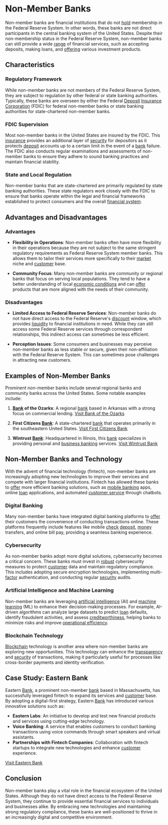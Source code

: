 # Non-Member Banks

Non-member banks are financial institutions that do not [hold](../h/hold.md) membership in the Federal Reserve System. In other words, these banks are not direct participants in the central banking system of the United States. Despite their non-membership status in the Federal Reserve System, non-member banks can still provide a wide [range](../r/range.md) of financial services, such as accepting deposits, making loans, and [offering](../o/offering.md) various investment products.

## Characteristics

### Regulatory Framework

While non-member banks are not members of the Federal Reserve System, they are subject to regulation by other federal or state banking authorities. Typically, these banks are overseen by either the Federal [Deposit](../d/deposit.md) [Insurance](../i/insurance.md) [Corporation](../c/corporation.md) (FDIC) for federal non-member banks or state banking authorities for state-chartered non-member banks.

### FDIC Supervision

Most non-member banks in the United States are insured by the FDIC. This [insurance](../i/insurance.md) provides an additional layer of [security](../s/security.md) for depositors as it protects [deposit](../d/deposit.md) accounts up to a certain limit in the event of a [bank](../b/bank.md) failure. The FDIC also conducts regular examinations and assessments of non-member banks to ensure they adhere to sound banking practices and maintain financial stability.

### State and Local Regulation

Non-member banks that are state-chartered are primarily regulated by state banking authorities. These state regulators work closely with the FDIC to ensure that banks operate within the legal and financial frameworks established to protect consumers and the overall [financial system](../f/financial_system.md).

## Advantages and Disadvantages

### Advantages

- **Flexibility in Operations**: Non-member banks often have more flexibility in their operations because they are not subject to the same stringent regulatory requirements as Federal Reserve System member banks. This allows them to tailor their services more specifically to their [market](../m/market.md) niche and [customer](../c/customer.md) base.
  
- **Community Focus**: Many non-member banks are community or regional banks that focus on serving local populations. They tend to have a better understanding of local [economic conditions](../e/economic_conditions.md) and can [offer](../o/offer.md) products that are more aligned with the needs of their community.

### Disadvantages

- **Limited Access to Federal Reserve Services**: Non-member banks do not have direct access to the Federal Reserve's [discount](../d/discount.md) window, which provides [liquidity](../l/liquidity.md) to financial institutions in need. While they can still access some Federal Reserve services through correspondent relationships, this indirect access can sometimes be less efficient.

- **Perception Issues**: Some consumers and businesses may perceive non-member banks as less stable or secure, given their non-affiliation with the Federal Reserve System. This can sometimes pose challenges in attracting new customers.

## Examples of Non-Member Banks

Prominent non-member banks include several regional banks and community banks across the United States. Some notable examples include:

1. **[Bank](../b/bank.md) of the Ozarks**: A regional [bank](../b/bank.md) based in Arkansas with a strong focus on commercial lending.
   [Visit Bank of the Ozarks](https://www.bankozarks.com/)
  
2. **First Citizens [Bank](../b/bank.md)**: A state-chartered [bank](../b/bank.md) that operates primarily in the southeastern United States.
   [Visit First Citizens Bank](https://www.firstcitizens.com/)

3. **Wintrust [Bank](../b/bank.md)**: Headquartered in Illinois, this [bank](../b/bank.md) specializes in providing personal and [business banking](../b/business_banking.md) services.
   [Visit Wintrust Bank](https://www.wintrust.com/)

## Non-Member Banks and Technology

With the advent of financial technology (fintech), non-member banks are increasingly adopting new technologies to improve their services and compete with larger financial institutions. Fintech has allowed these banks to [offer](../o/offer.md) more efficient banking solutions, such as [mobile banking](../m/mobile_banking.md) apps, online [loan](../l/loan.md) applications, and automated [customer service](../c/customer_service.md) through chatbots.

### Digital Banking

Many non-member banks have integrated digital banking platforms to [offer](../o/offer.md) their customers the convenience of conducting transactions online. These platforms frequently include features like mobile [check](../c/check.md) [deposit](../d/deposit.md), [money](../m/money.md) transfers, and online bill pay, providing a seamless banking experience.

### Cybersecurity

As non-member banks adopt more digital solutions, cybersecurity becomes a critical concern. These banks must invest in [robust](../r/robust.md) cybersecurity measures to protect [customer](../c/customer.md) data and maintain regulatory compliance. This includes adopting secure encryption technologies, implementing multi-[factor](../f/factor.md) authentication, and conducting regular [security](../s/security.md) audits.

### Artificial Intelligence and Machine Learning

Non-member banks are leveraging [artificial intelligence](../a/artificial_intelligence_in_trading.md) (AI) and [machine learning](../m/machine_learning.md) (ML) to enhance their decision-making processes. For example, AI-driven algorithms can analyze large datasets to predict [loan](../l/loan.md) defaults, identify fraudulent activities, and assess [creditworthiness](../c/creditworthiness.md), helping banks to minimize risks and improve [operational efficiency](../o/operational_efficiency_in_trading.md).

### Blockchain Technology

[Blockchain](../b/blockchain_in_trading.md) technology is another area where non-member banks are exploring new opportunities. This technology can enhance the [transparency](../t/transparency.md) and [security](../s/security.md) of transactions, making it particularly useful for processes like cross-border payments and identity verification.

## Case Study: Eastern Bank

Eastern [Bank](../b/bank.md), a prominent non-member [bank](../b/bank.md) based in Massachusetts, has successfully leveraged fintech to expand its services and [customer](../c/customer.md) base. By adopting a digital-first strategy, Eastern [Bank](../b/bank.md) has introduced various innovative solutions such as:

- **Eastern Labs**: An initiative to develop and test new financial products and services using cutting-edge technology.
- **Voice Banking**: A service that enables customers to conduct banking transactions using voice commands through smart speakers and virtual assistants.
- **Partnerships with Fintech Companies**: Collaboration with fintech startups to integrate new technologies and enhance [customer](../c/customer.md) experience.
  
[Visit Eastern Bank](https://www.easternbank.com/)

## Conclusion

Non-member banks play a vital role in the financial ecosystem of the United States. Although they do not have direct access to the Federal Reserve System, they continue to provide essential financial services to individuals and businesses alike. By embracing new technologies and maintaining strong regulatory compliance, these banks are well-positioned to thrive in an increasingly digital and competitive environment.